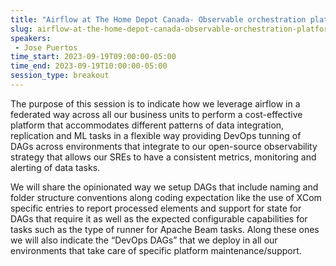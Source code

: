 ```yaml
---
title: "Airflow at The Home Depot Canada- Observable orchestration platform for data integration and ML"
slug: airflow-at-the-home-depot-canada-observable-orchestration-platform-for-data-integration-and-ml
speakers:
 - Jose Puertos
time_start: 2023-09-19T09:00:00-05:00
time_end: 2023-09-19T10:00:00-05:00
session_type: breakout
---
```


The purpose of this session is to indicate how we leverage airflow in a federated way across all our business units to perform a cost-effective platform that accommodates different patterns of data integration, replication and ML tasks in a flexible way providing DevOps tunning of DAGs across environments that integrate to our open-source observability strategy that allows our SREs to have a consistent metrics, monitoring and alerting of data tasks.

We will share the opinionated way we setup DAGs that include naming and folder structure conventions along coding expectation like the use of XCom specific entries to report processed elements and support for state for DAGs that require it as well as the expected configurable capabilities for tasks such as the type of runner for Apache Beam tasks. Along these ones we will also indicate the “DevOps DAGs” that we deploy in all our environments that take care of specific platform maintenance/support.